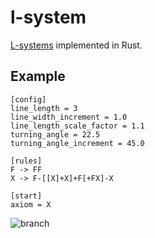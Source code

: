 # l-system

[L-systems](https://en.wikipedia.org/wiki/L-system) implemented in Rust.

## Example

```
[config]
line_length = 3
line_width_increment = 1.0
line_length_scale_factor = 1.1
turning_angle = 22.5
turning_angle_increment = 45.0

[rules]
F -> FF
X -> F-[[X]+X]+F[+FX]-X

[start]
axiom = X
```

![branch](./imagesg/branch.png)
